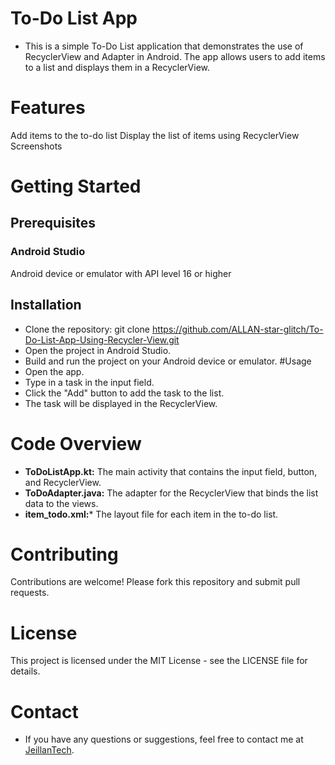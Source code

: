# To-Do List App
- This is a simple To-Do List application that demonstrates the use of RecyclerView and Adapter in Android. The app allows users to add items to a list and displays them in a RecyclerView.

# Features
Add items to the to-do list
Display the list of items using RecyclerView
Screenshots


# Getting Started
## Prerequisites
### Android Studio
Android device or emulator with API level 16 or higher
## Installation
- Clone the repository:
git clone https://github.com/ALLAN-star-glitch/To-Do-List-App-Using-Recycler-View.git
- Open the project in Android Studio.
- Build and run the project on your Android device or emulator.
#Usage
- Open the app.
- Type in a task in the input field.
- Click the "Add" button to add the task to the list.
- The task will be displayed in the RecyclerView.
# Code Overview
- **ToDoListApp.kt:** The main activity that contains the input field, button, and RecyclerView.
- **ToDoAdapter.java:** The adapter for the RecyclerView that binds the list data to the views.
- **item_todo.xml:*** The layout file for each item in the to-do list.
# Contributing
Contributions are welcome! Please fork this repository and submit pull requests.

# License
This project is licensed under the MIT License - see the LICENSE file for details.

# Contact
- If you have any questions or suggestions, feel free to contact me at [JeillanTech](https://jeillantech.co.ke).
